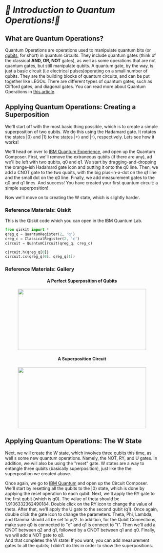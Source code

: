 ***🦈 Introduction to Quantum Operations!🦈***
================================================
## What are Quantum Operations? 
Quantum Operations are operations used to manipulate quantum bits (or [qubits](https://en.wikipedia.org/wiki/Qubit), for short) in quantum circuits.
They include quantum gates (think of the classical **AND, OR, NOT** gates), as well as some operations that are not quantum gates, but still manipulate qubits.
A quantum gate, by the way, is just a basic circuit (i.e electrical pulses)operating on a small number of qubits.
They are the building blocks of quantum circuits, and can be put together like LEGOs.
There are different types of quantum gates, such as Clifford gates, and diagonal gates.
You can read more about Quantum Operations in [this article](https://www.medium.com/swlh/introduction-to-quantum-operations-e797fae3fab).

## Applying Quantum Operations: Creating a Superposition
We'll start off with the most basic thing possible, which is to create a simple superposition of two qubits.
We do this using the Hadamard gate.
It rotates the states |0⟩ and |1⟩ to the states |+⟩ and |-⟩, respectively. Lets see how it works!  
  
We'll head on over to [IBM Quantum Experience](https://quantum-computing.ibm.com), and open up the Quantum Composer.
First, we'll remove the extraneous qubits \(if there are any\), ad we'll be left with two qubits, q0 and q1.
We start by dragging-and-dropping the orange-ish Hadamard gate icon and putting it onto the q0 line.
Then, we add a CNOT gate to the two qubits, with the big plus-in-a-dot on the q1 line and the small dot on the q0 line.
Finally, we add measurement gates to the q0 and q1 lines.
And success!
You have created your first quantum circuit: a simple superposition!  
  
Now we'll move on to creating the W state, which is slightly harder.

### Reference Materials: Qiskit
This is the Qiskit code which you can open in the IBM Quantum Lab.
```python
from qiskit import *
qreg_q = QuantumRegister(2, 'q')
creg_c = ClassicalRegister(2, 'c')
circuit = QuantumCircuit(qreg_q, creg_c)

circuit.h(qreg_q[0])
circuit.cx(qreg_q[0]. qreg_q[1])
```

### Reference Materials: Gallery
<html>
  <h4 align="center">A Perfect Superposition of Qubits</h4>
  <p align="center">
    <img src="https://user-images.githubusercontent.com/81530826/118022442-392d0600-b311-11eb-81a8-0ec19d73cbe6.png" width="420" height="200">
  </p>
  <h4 align="center">A Superposition Circuit</h4>
  <p align="center">
    <img src="https://user-images.githubusercontent.com/81530826/118163642-1107da80-b3d7-11eb-8ccb-bc7939b48eab.png" width="420" height="200">
  </p>
</html>

## Applying Quantum Operations: The W State
Next, we will create the W state, which involves three qubits this time, as well s some new quantum operations. Namely, the NOT, RY, and U gates. In addition, we will also be using the "reset" gate.
W states are a way to entangle three qubits (basically superposition), just like the the superposition we created above.  

Once again, we go to [IBM Quantum](https://quantum-computing.ibm.com) and open up the Circuit Composer.
We'll start by resetting all the qubits to the |0⟩ state, which is done by applying the reset operation to each qubit.
Next, we'll apply the RY gate to the first qubit (which is q0).
The value of theta should be 1.9106332362490184.
Double click on the RY icon to change the value of theta.
After that, we'll apply the U gate to the second qubit (q1).
Once again, double click the gate icon to change the parameters.
Theta, Phi, Lambda, and Gamma should all be set to pi/2.
In addition, for the Qubit Connections, make sure q0 is connected to "c" and q1 is connect to "t".
Then we'll add a CNOT between q2 and q1, followed by a CNOT between q1 and q0.
Finally, we will add a NOT gate to q0.  
And that completes the W state!
If you want, you can add measurement gates to all the qubits;
I didn't do this in order to show the superpositions.
